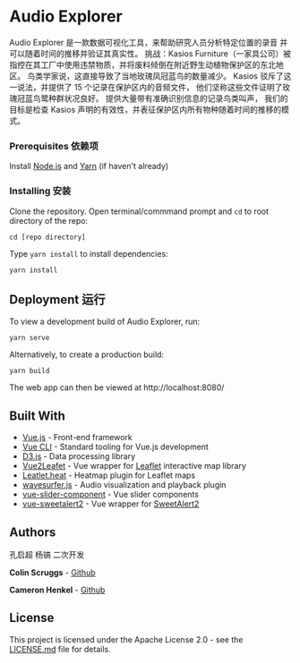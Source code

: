 
# Audio Explorer 


Audio Explorer 是一款数据可视化工具，来帮助研究人员分析特定位置的录音
           并可以随着时间的推移并验证其真实性。
挑战：Kasios Furniture（一家具公司）被指控在其工厂中使用违禁物质，并将废料倾倒在附近野生动植物保护区的东北地区。
           鸟类学家说，这直接导致了当地玫瑰凤冠蓝鸟的数量减少。 Kasios 驳斥了这一说法，并提供了 15 个记录在保护区内的音频文件，
           他们坚称这些文件证明了玫瑰冠蓝鸟鹭种群状况良好。 提供大量带有准确识别信息的记录鸟类叫声，
           我们的目标是检查 Kasios 声明的有效性，并表征保护区内所有物种随着时间的推移的模式。


### Prerequisites 依赖项

Install [Node.js](https://nodejs.org/en/) and [Yarn](https://yarnpkg.com) (if haven't already)

### Installing 安装

Clone the repository. Open terminal/commmand prompt and `cd` to root directory of the repo:
```
cd [repo directory]
```

Type `yarn install` to install dependencies:
```
yarn install
```
## Deployment 运行

To view a development build of Audio Explorer, run: 
```
yarn serve
```

Alternatively, to create a production build:
```
yarn build
```

The web app can then be viewed at http://localhost:8080/
## Built With

* [Vue.js](https://vuejs.org/) - Front-end framework
* [Vue CLI](https://cli.vuejs.org/) - Standard tooling for Vue.js development
* [D3.js](https://d3js.org/) - Data processing library
* [Vue2Leafet](https://rometools.github.io/rome/) - Vue wrapper for [Leaflet](https://leafletjs.com/) interactive map library
* [Leatlet.heat](https://github.com/Leaflet/Leaflet.heat) - Heatmap plugin for Leaflet maps
* [wavesurfer.js](https://wavesurfer-js.org/) - Audio visualization and playback plugin
* [vue-slider-component](https://nightcatsama.github.io/vue-slider-component/example/) - Vue slider components
* [vue-sweetalert2](https://github.com/avil13/vue-sweetalert2) - Vue wrapper for [SweetAlert2](https://sweetalert2.github.io/)

## Authors
孔启超 杨镐 二次开发

**Colin Scruggs** - [Github](https://github.com/colinscruggs)

**Cameron Henkel** - [Github](https://github.com/cameron-henkel)

## License

This project is licensed under the Apache License 2.0 - see the [LICENSE.md](LICENSE.md) file for details.
